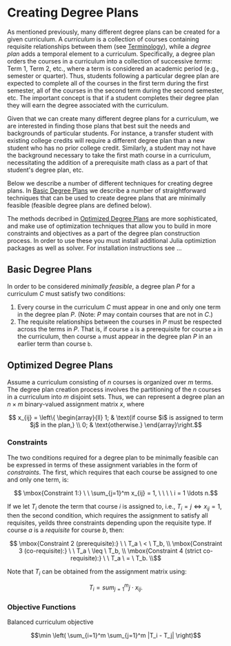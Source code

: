 # Creating Degree Plans

As mentioned previously, many different degree plans can be created for a given curriculum.  A *curriculum* is a collection of courses containing requisite relationships between them (see [Terminology](@ref)), while a *degree plan* adds a temporal element to a curriculum.  Specifically, a degree plan orders the courses in a curriculum into a collection of successive *terms*: Term 1, Term 2, etc., where a term is considered an academic period (e.g., semester or quarter).  Thus, students following a particular degree plan are expected to complete all of the courses in the first term during the first semester, all of the courses in the second term during the second semester, etc.  The important concept is that if a student completes their degree plan they will earn the degree associated with the curriculum.

Given that we can create many different degree plans for a curriculum, we are interested in finding those plans that best suit the needs and backgrounds of particular students.  For instance, a transfer student with existing college credits will require a different degree plan than a new student who has no prior college credit.  Similarly, a student may not have the background necessary to take the first math course in a curriculum, necessitating the addition of a prerequisite math class as a part of that student's degree plan, etc.

Below we describe a number of different techniques for creating degree plans.  In [Basic Degree Plans](@ref) we describe a number of straightforward techniques that can be used to create degree plans that are minimally feasible (feasible degree plans are defined below).

The methods decribed in [Optimized Degree Plans](@ref) are more sophisticated, and make use of optimization techniques that allow you to build in more constraints and objectives as a part of the degree plan construction process.  In order to use these you must install additional Julia optimiztion packages as well as solver.  For installation instructions see ... 

## Basic Degree Plans

In order to be considered *minimally feasible*, a degree plan $P$ for a curriculum $C$ must satisfy two conditions:

1. Every course in the curriculum $C$ must appear in one and only one term in the degree plan $P$.  (Note: $P$ may contain courses that are not in $C$.)
2. The requisite relationships between the courses in $P$ must be respected across the terms in $P$.  That is, if course ``a`` is a prerequisite for course ``a`` in the curriculum, then course ``a`` must appear in the degree plan $P$ in an earlier term than course ``b``.

## Optimized Degree Plans

Assume a curriculum consisting of $n$ courses is organized over $m$ terms. The degree plan creation process involves the partitioning of the $n$ courses in a curriculum into $m$ disjoint sets. Thus, we can represent a degree plan an $n \times m$ binary-valued assignment matrix $x$, where

```math
  x_{ij} = \left\{
  \begin{array}{ll}
  1; & \text{if course $i$ is assigned to term $j$ in the plan,} \\
  0; & \text{otherwise.}
  \end{array}\right.
```

### Constraints

The two conditions required for a degree plan to be minimally feasible can be expressed in terms of these assignment variables in the form of *constraints*.  The first, which requires that each course be assigned to one and only one term, is:

```math
  \mbox{Constraint 1:} \ \ \sum_{j=1}^m  x_{ij} = 1, \ \ \ \ i = 1 \ldots n.
```

If we let $T_i$ denote the term that course $i$ is assigned to, i.e., $T_i = j \iff x_{ij} = 1$, then the second condition, which requires the assignment to satisfy all requisites, yeilds three constraints depending upon the requisite type.  If course $a$ is a *requisite* for course $b$, then:

```math
  \mbox{Constraint 2 (prerequisite):} \ \ T_a \ < \ T_b, \\
  \mbox{Constraint 3 (co-requisite):} \ \ T_a \ \leq \ T_b, \\
  \mbox{Constraint 4 (strict co-requisite):} \ \ T_a \ = \ T_b. \\
```

Note that $T_i$ can be obtained from the assignment matrix using:

```math
 T_i = sum_{j=1}^m j \cdot x_{ij}.
```

### Objective Functions

Balanced curriculum objective

```math
\min \left( \sum_{i=1}^m \sum_{j=1}^m |T_i - T_j| \right)
```